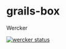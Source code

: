 # grails-box
Wercker

[![wercker status](https://app.wercker.com/status/fecb615a90a5bc33a0cae903f7a21202/m/master "wercker status")](https://app.wercker.com/project/bykey/fecb615a90a5bc33a0cae903f7a21202)
